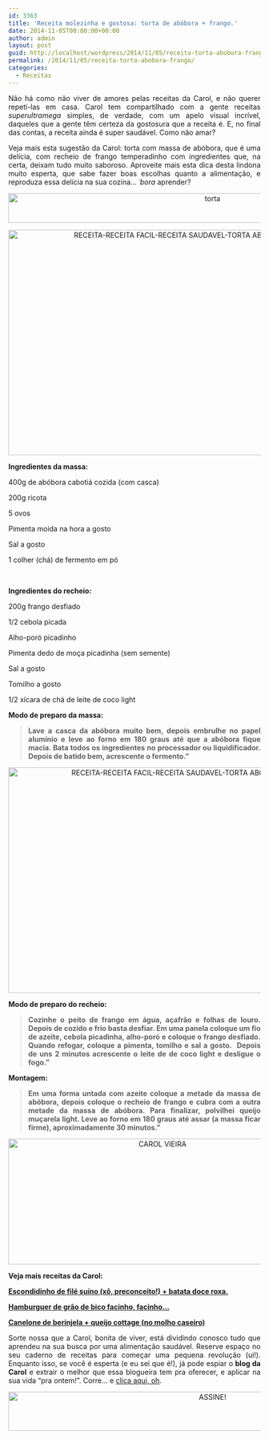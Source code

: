 ```yaml
---
id: 3363
title: 'Receita molezinha e gostosa: torta de abóbora + frango.'
date: 2014-11-05T00:00:00+00:00
author: admin
layout: post
guid: http://localhost/wordpress/2014/11/05/receita-torta-abobora-frango/
permalink: /2014/11/05/receita-torta-abobora-frango/
categories:
  - Receitas
---
```

<p align="justify">
  Não há como não viver de amores pelas receitas da Carol, e não querer repetí-las em casa. Carol tem compartilhado com a gente receitas <em>superultramega</em> simples, de verdade, com um apelo visual incrível, daqueles que a gente têm certeza da gostosura que a receita é. E, no final das contas, a receita ainda é super saudável. Como não amar?
</p>

<p align="justify">
  Veja mais esta sugestão da Carol: torta com massa de abóbora, que é uma delícia, com recheio de frango temperadinho com ingredientes que, na certa, deixam tudo muito saboroso. Aproveite mais esta dica desta lindona muito esperta, que sabe fazer boas escolhas quanto a alimentação, e reproduza essa delícia na sua cozina… <em>´bora</em> aprender?
</p>

<p align="center">
  <a href="http://www.trololodemulher.com.br/blog/wp-content/uploads/2014/10/torta.png"><img class="alignnone size-full wp-image-10543" src="http://www.trololodemulher.com.br/blog/wp-content/uploads/2014/10/torta.png" alt="torta" width="800" height="59" /></a>
</p>

<p align="center">
  <a href="http://www.trololodemulher.com.br/blog/wp-content/uploads/2014/10/RECEITA-RECEITA-FACIL-RECEITA-SAUDAVEL-TORTA-ABOBORA-RECHEIO-FRANGO.jpg"><img class="alignnone size-full wp-image-10538" src="http://www.trololodemulher.com.br/blog/wp-content/uploads/2014/10/RECEITA-RECEITA-FACIL-RECEITA-SAUDAVEL-TORTA-ABOBORA-RECHEIO-FRANGO.jpg" alt="RECEITA-RECEITA FACIL-RECEITA SAUDAVEL-TORTA ABOBORA-RECHEIO FRANGO" width="800" height="450" /></a>
</p>

<p align="justify">
  <strong>Ingredientes da massa:</strong>
</p>

<p align="justify">
  400g de abóbora cabotiá cozida (com casca)
</p>

200g ricota

5 ovos

Pimenta moída na hora a gosto

<p align="justify">
  Sal a gosto
</p>

1 colher (chá) de fermento em pó

&nbsp;

<p align="justify">
  <strong>Ingredientes do recheio:</strong>
</p>

200g frango desfiado

1/2 cebola picada

<p align="justify">
  Alho-poró picadinho
</p>

Pimenta dedo de moça picadinha (sem semente)

Sal a gosto

<p align="justify">
  Tomilho a gosto
</p>

1/2 xícara de chá de leite de coco light

<p align="justify">
  <strong>Modo de preparo da massa:</strong>
</p>

> <p align="justify">
>   <strong>Lave a casca da abóbora muito bem, depois embrulhe no papel alumínio e leve ao forno em 180 graus até que a abóbora fique macia. Bata todos os ingredientes no processador ou liquidificador. Depois de batido bem, acrescente o fermento.”</strong>
> </p>

<p align="center">
  <a href="http://www.trololodemulher.com.br/blog/wp-content/uploads/2014/10/RECEITA-RECEITA-FACIL-RECEITA-SAUDAVEL-TORTA-ABOBORA-RECHEIO-FRANGO1.jpg"><img class="alignnone size-full wp-image-10539" src="http://www.trololodemulher.com.br/blog/wp-content/uploads/2014/10/RECEITA-RECEITA-FACIL-RECEITA-SAUDAVEL-TORTA-ABOBORA-RECHEIO-FRANGO1.jpg" alt="RECEITA-RECEITA FACIL-RECEITA SAUDAVEL-TORTA ABOBORA-RECHEIO FRANGO[]" width="800" height="450" /></a>
</p>

<p align="justify">
  <strong>Modo de preparo do recheio:</strong>
</p>

> <p align="justify">
>   <strong>Cozinhe o peito de frango em água, açafrão e folhas de louro. Depois de cozido e frio basta desfiar. Em uma panela coloque um fio de azeite, cebola picadinha, alho-poró e coloque o frango desfiado. Quando refogar, coloque a pimenta, tomilho e sal a gosto.  Depois de uns 2 minutos acrescente o leite de de coco light e desligue o fogo.”</strong>
> </p>

<p align="justify">
  <strong>Montagem:</strong>
</p>

> <p align="justify">
>   <strong>Em uma forma untada com azeite coloque a metade da massa de abóbora, depois coloque o recheio de frango e cubra com a outra metade da massa de abóbora. Para finalizar, polvilhei queijo muçarela light. Leve ao forno em 180 graus até assar (a massa ficar firme), aproximadamente 30 minutos.”</strong>
> </p>

<p align="center">
  <a href="http://www.trololodemulher.com.br/blog/wp-content/uploads/2014/07/CAROL-VIEIRA.png"><img class="alignnone size-full wp-image-10204" src="http://www.trololodemulher.com.br/blog/wp-content/uploads/2014/07/CAROL-VIEIRA.png" alt="CAROL VIEIRA" width="600" height="251" /></a>
</p>

<p align="justify">
  <strong>Veja mais receitas da Carol:</strong>
</p>

<p align="justify">
  <a href="http://www.trololodemulher.com.br/2014/10/15/escondidinho-file-suino/" target="_blank"><strong>Escondidinho de filé suíno (xô, preconceito!) + batata doce roxa.</strong></a>
</p>

<p align="justify">
  <a href="http://www.trololodemulher.com.br/2014/10/01/hamburguer-saudavel/" target="_blank"><strong>Hamburguer de grão de bico facinho, facinho…</strong></a>
</p>

<p align="justify">
  <a href="http://www.trololodemulher.com.br/2014/07/28/canelone-berinjela-queijo/" target="_blank"><strong>Canelone de berinjela + queijo cottage (no molho caseiro)</strong></a>
</p>

<p align="justify">
  Sorte nossa que a Carol, bonita de viver, está dividindo conosco tudo que aprendeu na sua busca por uma alimentação saudável. Reserve espaço no seu caderno de receitas para começar uma pequena revolução (ui!). Enquanto isso, se você é esperta (e eu sei que é!), já pode espiar o <strong>blog da Carol</strong> e extrair o melhor que essa blogueira tem pra oferecer, e aplicar na sua vida “pra ontem!”. Corre… e <a href="http://mundocarolvieira.blogspot.com.br/" target="_blank">clica aqui, oh</a>.
</p>

<p align="center">
  <a href="http://feedburner.google.com/fb/a/mailverify?uri=blogbichafemea&loc=pt_BR" target="_blank"><img class="alignnone size-full wp-image-10439" src="http://www.trololodemulher.com.br/blog/wp-content/uploads/2014/09/ASSINE.png" alt="ASSINE!" width="800" height="78" /></a>
</p>

<p align="justify">
